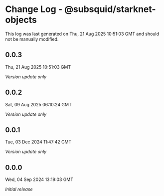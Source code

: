 # Change Log - @subsquid/starknet-objects

This log was last generated on Thu, 21 Aug 2025 10:51:03 GMT and should not be manually modified.

## 0.0.3
Thu, 21 Aug 2025 10:51:03 GMT

_Version update only_

## 0.0.2
Sat, 09 Aug 2025 06:10:24 GMT

_Version update only_

## 0.0.1
Tue, 03 Dec 2024 11:47:42 GMT

_Version update only_

## 0.0.0
Wed, 04 Sep 2024 13:19:03 GMT

_Initial release_

